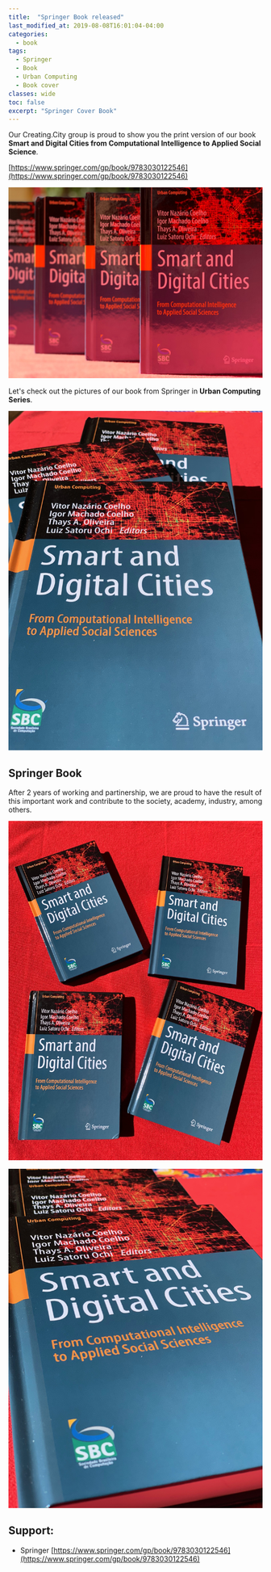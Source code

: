 ```yaml
---
title:  "Springer Book released"
last_modified_at: 2019-08-08T16:01:04-04:00
categories:
  - book
tags:
  - Springer
  - Book
  - Urban Computing
  - Book cover
classes: wide  
toc: false
excerpt: "Springer Cover Book"
---
```



Our Creating.City group is proud to show you the print version of our book **Smart and Digital Cities from Computational Intelligence to Applied Social Science**.

[https://www.springer.com/gp/book/9783030122546](https://www.springer.com/gp/book/9783030122546)

![Book cover](/assets/images/2019_08_bookcover/5.jpg)

Let's check out the pictures of our book  from Springer in **Urban Computing Series**.

![Book cover](/assets/images/2019_08_bookcover/4.jpg)

## Springer Book

After 2 years of working and partinership, we are proud to have the result of this important work and contribute to the society, academy, industry, among others.

![Book cover](/assets/images/2019_08_bookcover/1.jpg)

![Book cover](/assets/images/2019_08_bookcover/2.jpg)


## Support:
- Springer [https://www.springer.com/gp/book/9783030122546](https://www.springer.com/gp/book/9783030122546)
